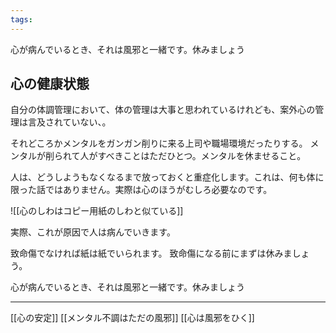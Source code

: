 ```yaml
---
tags: 
---
```

心が病んでいるとき、それは風邪と一緒です。休みましょう
## 心の健康状態

自分の体調管理において、体の管理は大事と思われているけれども、案外心の管理は言及されていない、。

それどころかメンタルをガンガン削りに来る上司や職場環境だったりする。
メンタルが削られて人がすべきことはただひとつ。メンタルを休ませること。

人は、どうしようもなくなるまで放っておくと重症化します。これは、何も体に限った話ではありません。実際は心のほうがむしろ必要なのです。

![[心のしわはコピー用紙のしわと似ている]]



実際、これが原因で人は病んでいきます。

致命傷でなければ紙は紙でいられます。
致命傷になる前にまずは休みましょう。

心が病んでいるとき、それは風邪と一緒です。休みましょう

---
[[心の安定]]
[[メンタル不調はただの風邪]]
[[心は風邪をひく]]